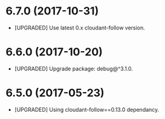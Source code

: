 # 6.7.0 (2017-10-31)
- [UPGRADED] Use latest 0.x cloudant-follow version.

# 6.6.0 (2017-10-20)
- [UPGRADED] Upgrade package: debug@^3.1.0.

# 6.5.0 (2017-05-23)
- [UPGRADED] Using cloudant-follow==0.13.0 dependancy.
